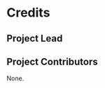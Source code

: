 Credits
=======

Project Lead
----------------

<!-- * Barbara Klaudel <klaudel.b@gmail.com> -->

Project Contributors
------------

None.
